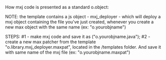 How mxj code is presented as a standard o.object: 

NOTE: the template contains a js object - mxj_deployer - which will deploy a mxj object containing the file you've just created, whenever you create a new max object with the same name (ex: "o.yourobjname")

STEPS: 
#1 - make mxj code and save it as ("o.yourobjname.java"); 
#2 - create a new max patcher from the template "o.library.mxj_deployer.maxpat", located in the /templates folder. And save it with same name of the mxj file (ex: "o.yourobjname.maxpat")


